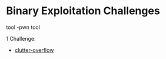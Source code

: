 # Binary Exploitation Challenges
tool -pwn tool 


1 Challenge:
- [clutter-overflow](clutter-overflow.md)
